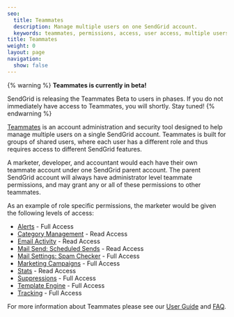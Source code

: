 ```yaml
---
seo:
  title: Teammates
  description: Manage multiple users on one SendGrid account.
  keywords: teammates, permissions, access, user access, multiple users
title: Teammates
weight: 0
layout: page
navigation:
  show: false
---
```


{% warning %}
**Teammates is currently in beta!**

SendGrid is releasing the Teammates Beta to users in phases. If you do not immediately have access to Teammates, you will shortly. Stay tuned!
{% endwarning %}

[Teammates]({{root_url}}/User_Guide/Settings/teammates.html) is an account administration and security tool designed to help manage multiple users on a single SendGrid account. Teammates is built for groups of shared users, where each user has a different role and thus requires access to different SendGrid features.

A marketer, developer, and accountant would each have their own teammate account under one SendGrid parent account. The parent SendGrid account will always have administrator level teammate permissions, and may grant any or all of these permissions to other teammates.

As an example of role specific permissions, the marketer would be given the following levels of access:

* [Alerts]({{root_url}}/User_Guide/Settings/alerts.html) - Full Access
* [Category Management]({{root_url}}/User_Guide/Statistics/categories.html) - Read Access
* [Email Activity]({{root_url}}/User_Guide/email_activity.html) - Read Access
* [Mail Send: Scheduled Sends]({{root_url}}/API_Reference/Web_API_v3/Mail/index.html) - Read Access
* [Mail Settings: Spam Checker]({{root_url}}/User_Guide/Settings/mail.html#-Spam-Checker) - Full Access
* [Marketing Campaigns]({{root_url}}/User_Guide/Marketing_Campaigns/index.html) - Full Access
* [Stats]({{root_url}}/User_Guide/Statistics/index.html) - Read Access
* [Suppressions]({{root_url}}/User_Guide/Suppressions/index.html) - Full Access
* [Template Engine]({{root_url}}/User_Guide/Transactional_Templates/index.html) - Full Access
* [Tracking]({{root_url}}/User_Guide/Settings/tracking.html) - Full Access

For more information about Teammates please see our [User Guide]({{root_url}}/User_Guide/Settings/teammates.html) and [FAQ]({{root_url}}/Classroom/Basics/Account/teammates_faq.html).
